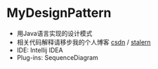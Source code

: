 # MyDesignPattern
* 用Java语言实现的设计模式
* 相关代码解释请移步我的个人博客 [csdn](https://blog.csdn.net/coder_what/article/category/9387407) / [stalern](http://www.stonee.club/category/%E8%AE%BE%E8%AE%A1%E6%A8%A1%E5%BC%8F/43)
* IDE: Intellij IDEA
* Plug-ins: SequenceDiagram
